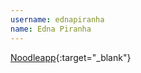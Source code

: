```yaml
---
username: ednapiranha
name: Edna Piranha
---
```


[Noodleapp](https://noodle.s3rv.com){:target="_blank"}

